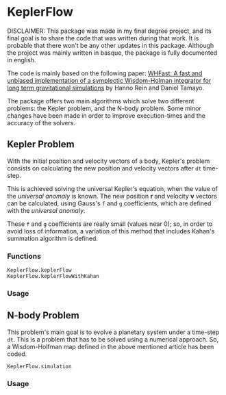 
<a id='KeplerFlow-1'></a>

# KeplerFlow


DISCLAIMER: This package was made in my final degree project, and its final goal is to share the code that was written during that work. It is probable that there won't be any other updates in this package. Although the project was mainly written in basque, the package is fully documented in english. 


The code is mainly based on the following paper: [WHFast: A fast and unbiased implementation of a symplectic Wisdom-Holman integrator for long term gravitational simulations](https://arxiv.org/abs/1506.01084) by Hanno Rein and Daniel Tamayo. 


The package offers two main algorithms which solve two different problems: the Kepler problem, and the N-body problem. Some minor changes have been made in order to improve execution-times and the accuracy of the solvers.


<a id='Kepler-Problem-1'></a>

## Kepler Problem


With the initial position and velocity vectors of a body, Kepler's problem consists on calculating the new position and velocity vectors after `dt` time-step.


This is achieved solving the universal Kepler's equation, when the value of the *universal anomaly* is known. The new position **r** and velocity **v** vectors can be calculated, using Gauss's `f` and `g` coefficients, which are defined with the *universal anomaly*. 


These `f` and `g` coefficients are really small (values near 0); so, in order to avoid loss of information, a variation of this method that includes Kahan's summation algorithm is defined.

### Functions

```@docs
KeplerFlow.keplerFlow
KeplerFlow.keplerFlowWithKahan
```

### Usage


<a id='N-body-Problem-1'></a>

## N-body Problem

This problem's main goal is to evolve a planetary system under a time-step `dt`. This is a problem that has to be solved using a numerical approach. So, a Wisdom-Holfman map defined in the above mentioned article has been coded.

```@docs
KeplerFlow.simulation
```

### Usage